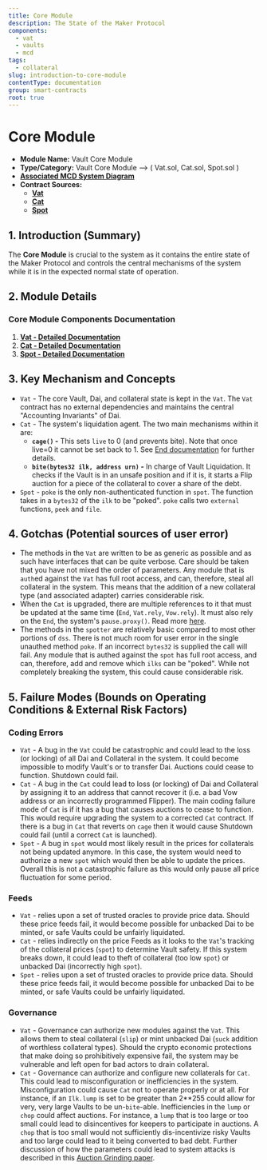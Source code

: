 ```yaml
---
title: Core Module
description: The State of the Maker Protocol
components:
  - vat
  - vaults
  - mcd
tags:
  - collateral
slug: introduction-to-core-module
contentType: documentation
group: smart-contracts
root: true
---
```


# Core Module

* **Module Name:** Vault Core Module
* **Type/Category:** Vault Core Module —&gt; ( Vat.sol, Cat.sol, Spot.sol )
* [**Associated MCD System Diagram**](https://github.com/makerdao/dss/wiki)
* **Contract Sources:**
  * [**Vat**](https://github.com/makerdao/dss/blob/master/src/vat.sol)
  * [**Cat**](https://github.com/makerdao/dss/blob/master/src/cat.sol)
  * [**Spot**](https://github.com/makerdao/dss/blob/master/src/spot.sol)

## 1. Introduction \(Summary\)

The **Core Module** is crucial to the system as it contains the entire state of the Maker Protocol and controls the central mechanisms of the system while it is in the expected normal state of operation.

## 2. Module Details

### Core Module Components Documentation

1. [**Vat - Detailed Documentation**](https://docs.makerdao.com/smart-contract-modules/core-module/vat-detailed-documentation)
2. [**Cat - Detailed Documentation**](https://docs.makerdao.com/smart-contract-modules/core-module/cat-detailed-documentation)
3. [**Spot - Detailed Documentation**](https://docs.makerdao.com/smart-contract-modules/core-module/spot-detailed-documentation)

## 3. Key Mechanism and Concepts

* `Vat` - The core Vault, Dai, and collateral state is kept in the `Vat`. The `Vat` contract has no external dependencies and maintains the central "Accounting Invariants" of Dai.
* `Cat` - The system's liquidation agent. The two main mechanisms within it are:
  * **`cage()` -** This sets `live` to 0 (and prevents bite). Note that once live=0 it cannot be set back to 1. See [End documentation](https://docs.makerdao.com/smart-contract-modules/shutdown/end-detailed-documentation) for further details.
  * **`bite(bytes32 ilk, address urn)` -** In charge of Vault Liquidation. It checks if the Vault is in an unsafe position and if it is, it starts a Flip auction for a piece of the collateral to cover a share of the debt.
* `Spot` - `poke` is the only non-authenticated function in `spot`. The function takes in a `bytes32` of the `ilk` to be "poked". `poke` calls two `external` functions, `peek` and `file`.

## 4. Gotchas \(Potential sources of user error\)

* The methods in the `Vat` are written to be as generic as possible and as such have interfaces that can be quite verbose. Care should be taken that you have not mixed the order of parameters. Any module that is `auth`ed against the `Vat` has full root access, and can, therefore, steal all collateral in the system. This means that the addition of a new collateral type (and associated adapter) carries considerable risk.
* When the `Cat` is upgraded, there are multiple references to it that must be updated at the same time (`End`, `Vat.rely`, `Vow.rely`). It must also rely on the `End`, the system's `pause.proxy()`. Read more [here](https://docs.makerdao.com/smart-contract-modules/core-module/cat-detailed-documentation#4-gotchas-potential-source-of-user-error).
* The methods in the `spotter` are relatively basic compared to most other portions of `dss`. There is not much room for user error in the single unauthed method `poke`. If an incorrect `bytes32` is supplied the call will fail. Any module that is authed against the `spot` has full root access, and can, therefore, add and remove which `ilks` can be "poked". While not completely breaking the system, this could cause considerable risk.

## 5. Failure Modes \(Bounds on Operating Conditions & External Risk Factors\)

### Coding Errors

* `Vat` - A bug in the `Vat` could be catastrophic and could lead to the loss (or locking) of all Dai and Collateral in the system. It could become impossible to modify Vault's or to transfer Dai. Auctions could cease to function. Shutdown could fail.
* `Cat` - A bug in the `Cat` could lead to loss (or locking) of Dai and Collateral by assigning it to an address that cannot recover it (i.e. a bad Vow address or an incorrectly programmed Flipper). The main coding failure mode of `Cat` is if it has a bug that causes auctions to cease to function. This would require upgrading the system to a corrected `Cat` contract. If there is a bug in `Cat` that reverts on `cage` then it would cause Shutdown could fail (until a correct `Cat` is launched).
* `Spot` - A bug in `spot` would most likely result in the prices for collaterals not being updated anymore. In this case, the system would need to authorize a new `spot` which would then be able to update the prices. Overall this is not a catastrophic failure as this would only pause all price fluctuation for some period.

### Feeds

* `Vat` - relies upon a set of trusted oracles to provide price data. Should these price feeds fail, it would become possible for unbacked Dai to be minted, or safe Vaults could be unfairly liquidated.
* `Cat` - relies indirectly on the price Feeds as it looks to the `Vat`'s tracking of the collateral prices (`spot`) to determine Vault safety. If this system breaks down, it could lead to theft of collateral (too low `spot`) or unbacked Dai (incorrectly high `spot`).
* `Spot` - relies upon a set of trusted oracles to provide price data. Should these price feeds fail, it would become possible for unbacked Dai to be minted, or safe Vaults could be unfairly liquidated.

### Governance

* `Vat` - Governance can authorize new modules against the `Vat`. This allows them to steal collateral (`slip`) or mint unbacked Dai (`suck` addition of worthless collateral types). Should the crypto economic protections that make doing so prohibitively expensive fail, the system may be vulnerable and left open for bad actors to drain collateral.
* `Cat` - Governance can authorize and configure new collaterals for `Cat`. This could lead to misconfiguration or inefficiencies in the system. Misconfiguration could cause `Cat` not to operate properly or at all. For instance, if an `Ilk.lump` is set to be greater than 2**255 could allow for very, very large Vaults to be un-`bite`-able. Inefficiencies in the `lump` or `chop` could affect auctions. For instance, a `lump` that is too large or too small could lead to disincentives for keepers to participate in auctions. A `chop` that is too small would not sufficiently dis-incentivize risky Vaults and too large could lead to it being converted to bad debt. Further discussion of how the parameters could lead to system attacks is described in this [Auction Grinding paper](https://github.com/livnev/auction-grinding/blob/master/grinding.pdf).


